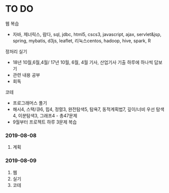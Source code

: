 # TO DO

웹 복습

- 자바, 제너릭스, 람다, sql, jdbc, html5, cscs3, javascript, ajax, servlet&jsp, spring, mybatis, d3js, leaflet, 리눅스centos, hadoop, hive, spark, R

정처리 실기

- 18년 10월,6월,4월/ 17년 10월, 6월, 4월 기사, 산업기사 기출 하루에 하나씩 답보기
- 관련 내용 공부
- 회독

코테

- 프로그래머스 풀기
- 해시4, 스택/큐6, 힙4, 정렬3, 완전탐색5, 탐욕7, 동적계획법7, 깊이/너비 우선 탐색4, 이분탐색3, 그래프4 - 총47문제
- 9월부터 프로젝트 하루 3문제 복습

### 2019-08-08

1. 계획

### 2019-08-09

1. 웹
2. 실기
3. 코테